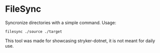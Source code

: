 # FileSync

Syncronize directories with a simple command.
Usage:
```
filesync ./source ./target
```

This tool was made for showcasing stryker-dotnet,
it is not meant for daily use.
